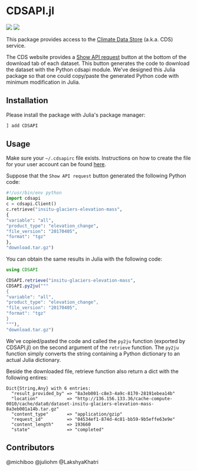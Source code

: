 # CDSAPI.jl

[![][travis-img]][travis-url] [![][codecov-img]][codecov-url]

This package provides access to the [Climate Data Store](https://cds.climate.copernicus.eu) (a.k.a. CDS) service.

The CDS website provides a [Show API request](https://cds.climate.copernicus.eu/cdsapp#!/dataset/reanalysis-era5-pressure-levels-monthly-means?tab=form) button at the bottom of the download tab of each dataset. This button generates the code to download the dataset with the Python cdsapi module. We've designed this Julia package so that one could copy/paste the generated Python code with minimum modification in Julia.

## Installation

Please install the package with Julia's package manager:

```julia
] add CDSAPI
```

## Usage

Make sure your `~/.cdsapirc` file exists. Instructions on how to create the file for your user account can be found [here](https://cds.climate.copernicus.eu/api-how-to).

Suppose that the `Show API request` button generated the following Python code:

```python
#!/usr/bin/env python
import cdsapi
c = cdsapi.Client()
c.retrieve("insitu-glaciers-elevation-mass",
{
"variable": "all",
"product_type": "elevation_change",
"file_version": "20170405",
"format": "tgz"
},
"download.tar.gz")
```

You can obtain the same results in Julia with the following code:

```julia
using CDSAPI

CDSAPI.retrieve("insitu-glaciers-elevation-mass",
CDSAPI.py2ju("""
{
"variable": "all",
"product_type": "elevation_change",
"file_version": "20170405",
"format": "tgz"
}
"""),
"download.tar.gz")
```

We've copied/pasted the code and called the `py2ju` function (exported by CDSAPI.jl) on the second argument of the `retrieve` function. The `py2ju` function simply converts the string containing a Python dictionary to an actual Julia dictionary.

Beside the downloaded file, retrieve function also return a dict with the following entires:
```
Dict{String,Any} with 6 entries:
  "result_provided_by" => "8a3eb001-c8e3-4a9c-8170-28191ebea14b"
  "location"           => "http://136.156.133.36/cache-compute-0010/cache/data0/dataset-insitu-glaciers-elevation-mass-8a3eb001a14b.tar.gz"
  "content_type"       => "application/gzip"
  "request_id"         => "04534ef1-874d-4c81-bb59-9b5effe63e9e"
  "content_length"     => 193660
  "state"              => "completed"
```

## Contributors

@michiboo @juliohm @LakshyaKhatri

[travis-img]: https://travis-ci.org/JuliaClimate/CDSAPI.jl.svg?branch=master
[travis-url]: https://travis-ci.org/JuliaClimate/CDSAPI.jl

[codecov-img]: https://codecov.io/gh/JuliaClimate/CDSAPI.jl/branch/master/graph/badge.svg
[codecov-url]: https://codecov.io/gh/JuliaClimate/CDSAPI.jl
